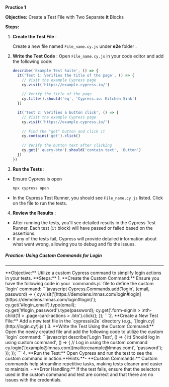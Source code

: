 
**Practice 1**

**Objective:** Create a Test File with Two Separate **it**  Blocks

**Steps:**

1. **Create the Test File** :

	Create a new file named `File_name.cy.js` under **e2e** folder .
    
2. **Write the Test Code** :
	Open `File_name.cy.js` in your code editor and add the following code:
	```javascript
	describe('Example Test Suite', () => {
	  it('Test 1: Verifies the title of the page', () => {
	    // Visit the example Cypress page
	    cy.visit('https://example.cypress.io/')
	    
	    // Verify the title of the page
	    cy.title().should('eq', 'Cypress.io: Kitchen Sink')
	  })

	  it('Test 2: Verifies a button click', () => {
	    // Visit the example Cypress page
	    cy.visit('https://example.cypress.io/')
	    
	    // Find the "get" button and click it
	    cy.contains('get').click()
	    
	    // Verify the button text after clicking
	    cy.get('.query-btn').should('contain.text', 'Button')
	  })
	})
	```
3. **Run the Tests** :
  - Ensure Cypress is open
	```bash
	npx cypress open
	```
- In the Cypress Test Runner, you should see `File_name.cy.js` listed. Click on the file to run the tests.
4. **Review the Results** :
-   After running the tests, you'll see detailed results in the Cypress Test Runner. Each test (`it` block) will have passed or failed based on the assertions.
-   If any of the tests fail, Cypress will provide detailed information about what went wrong, allowing you to debug and fix the issues.


##### Practice: Using Custom Commands for Login  
<hr>**Objective:** Utilize a custom Cypress command to simplify login actions in your tests.
**Steps:**
1. **Create the Custom Command:** Ensure you have the following code in your `commands.js` file to define the custom `login` command: ```javascript  
Cypress.Commands.add('login', (email, password) => {  
cy.visit('[https://demolens.lmnas.com/login#login](https://demolens.lmnas.com/login#login)');  
cy.get('#login_email').type(email);  
cy.get('#login_password').type(password);  
cy.get('.form-signin > :nth-child(1) > .page-card-actions > .btn').click();  
});  
```2. **Create a New Test File:** Add a new test file in the `cypress/e2e` directory (e.g., `[login.cy](http://login.cy/).js`).3. **Write the Test Using the Custom Command:** Open the newly created file and add the following code to utilize the custom `login` command: 
```javascript  
describe('Login Test', () => {  
it('Should log in using custom command', () => {  
// Log in using the custom command  
cy.login('[example@lmnas.com](mailto:example@lmnas.com)', 'password');  
});  
});  
```
4. **Run the Test:** Open Cypress and run the test to see the custom command in action.**Hints:**- **Custom Commands:** Custom commands help streamline repetitive tasks, making tests cleaner and easier to maintain.  
- **Error Handling:** If the test fails, ensure that the selectors used in the custom command and test are correct and that there are no issues with the credentials.
<!--stackedit_data:
eyJoaXN0b3J5IjpbLTcxNTczNzczNCwtMTEyNzY0MjcwLDE3Mz
g1NDQyMTQsNzA2OTI5OTc0XX0=
-->